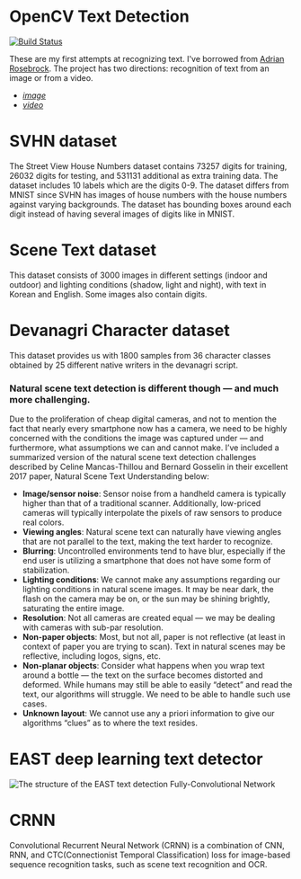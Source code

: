 # OpenCV Text Detection

[![Build Status](https://travis-ci.com/mishaelaaa/opencv-text-detection.svg?token=wspsaqLEAFcDhxFbHWvQ&branch=master)](https://travis-ci.com/mishaelaaa/opencv-text-detection)

These are my first attempts at recognizing text. I've borrowed from [Adrian Rosebrock](https://www.pyimagesearch.com/author/adrian/). 
The project has two directions: recognition of text from an image or from a video.
  - *[image](https://github.com/mishaelaaa/opencv-text-detection/blob/master/opencv-text-detection/text_detection.py)*
  - *[video](https://github.com/mishaelaaa/opencv-text-detection/blob/master/opencv-text-detection/text_detection_video.py)*
  
# SVHN dataset

The Street View House Numbers dataset contains 73257 digits for training, 26032 digits for testing, and 531131 additional as extra training data. The dataset includes 10 labels which are the digits 0-9. The dataset differs from MNIST since SVHN has images of house numbers with the house numbers against varying backgrounds. The dataset has bounding boxes around each digit instead of having several images of digits like in MNIST.

# Scene Text dataset
This dataset consists of 3000 images in different settings (indoor and outdoor) and lighting conditions (shadow, light and night),  with text in Korean and English. Some images also contain digits.

# Devanagri Character dataset
This dataset provides us with 1800 samples from 36 character classes obtained by 25 different native writers in the devanagri script.

### Natural scene text detection is different though — and much more challenging.

Due to the proliferation of cheap digital cameras, and not to mention the fact that nearly every smartphone now has a camera, we need to be highly concerned with the conditions the image was captured under — and furthermore, what assumptions we can and cannot make. I’ve included a summarized version of the natural scene text detection challenges described by Celine Mancas-Thillou and Bernard Gosselin in their excellent 2017 paper, Natural Scene Text Understanding below:

* **Image/sensor noise**: Sensor noise from a handheld camera is typically higher than that of a traditional scanner. Additionally, low-priced cameras will typically interpolate the pixels of raw sensors to produce real colors.
* **Viewing angles**: Natural scene text can naturally have viewing angles that are not parallel to the text, making the text harder to recognize.
* **Blurring**: Uncontrolled environments tend to have blur, especially if the end user is utilizing a smartphone that does not have some form of stabilization.
* **Lighting conditions**: We cannot make any assumptions regarding our lighting conditions in natural scene images. It may be near dark, the flash on the camera may be on, or the sun may be shining brightly, saturating the entire image.
* **Resolution**: Not all cameras are created equal — we may be dealing with cameras with sub-par resolution.
* **Non-paper objects**: Most, but not all, paper is not reflective (at least in context of paper you are trying to scan). Text in natural scenes may be reflective, including logos, signs, etc.
* **Non-planar objects**: Consider what happens when you wrap text around a bottle — the text on the surface becomes distorted and deformed. While humans may still be able to easily “detect” and read the text, our algorithms will struggle. We need to be able to handle such use cases.
* **Unknown layout**: We cannot use any a priori information to give our algorithms “clues” as to where the text resides.

#  EAST deep learning text detector
![The structure of the EAST text detection Fully-Convolutional Network][image]

[image]: https://github.com/mishaelaaa/opencv-text-detection/blob/master/opencv-text-detection/images/readme/opencv_text_detection_east.jpg "opencv text detection east" 

# CRNN
Convolutional Recurrent Neural Network (CRNN) is a combination of CNN, RNN, and CTC(Connectionist Temporal Classification) loss for image-based sequence recognition tasks, such as scene text recognition and OCR. 

[image]: https://github.com/mishaelaaaopencv-text-detection/opencv-text-detection/images/readme/Screen-Shot-2019-08-13-at-2.07.18-AM.png "CRNN" 
  


